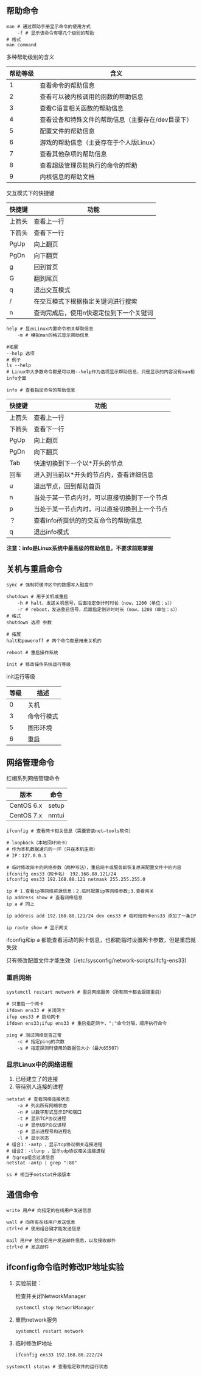 ## 帮助命令

~~~shell
man # 通过帮助手册显示命令的使用方式
	-f # 显示该命令有哪几个级别的帮助
# 格式
man command
~~~

多种帮助级别的含义

| 帮助等级 | 含义                                               |
| -------- | -------------------------------------------------- |
| 1        | 查看命令的帮助信息                                 |
| 2        | 查看可以被内核调用的函数的帮助信息                 |
| 3        | 查看C语言相关函数的帮助信息                        |
| 4        | 查看设备和特殊文件的帮助信息（主要存在/dev目录下） |
| 5        | 配置文件的帮助信息                                 |
| 6        | 游戏的帮助信息（主要存在于个人版Linux）            |
| 7        | 查看其他杂项的帮助信息                             |
| 8        | 查看超级管理员能执行的命令的帮助                   |
| 9        | 内核信息的帮助文档                                 |

交互模式下的快捷键

| 快捷键 | 功能                                    |
| ------ | --------------------------------------- |
| 上箭头 | 查看上一行                              |
| 下箭头 | 查看下一行                              |
| PgUp   | 向上翻页                                |
| PgDn   | 向下翻页                                |
| g      | 回到首页                                |
| G      | 翻到尾页                                |
| q      | 退出交互模式                            |
| /      | 在交互模式下根据指定关键词进行搜索      |
| n      | 查询完成后，使用n快速定位到下一个关键词 |

~~~shell
help # 显示Linux内置命令相关帮助信息
	-m # 模拟man的格式显示帮助信息

#拓展
--help 选项
# 例子
ls --help
# Linux中大多数命令都是可以用--help作为选项显示帮助信息，只是显示的内容没有man和info全面

info # 查看指定命令的帮助信息
~~~

| 快捷键 | 功能                                         |
| ------ | -------------------------------------------- |
| 上箭头 | 查看上一行                                   |
| 下箭头 | 查看下一行                                   |
| PgUp   | 向上翻页                                     |
| PgDn   | 向下翻页                                     |
| Tab    | 快速切换到下一个以*开头的节点                |
| 回车   | 进入到当前以*开头的节点内，查看详细信息      |
| u      | 退出节点，回到帮助首页                       |
| n      | 当处于某一节点内时，可以直接切换到下一个节点 |
| p      | 当处于某一节点内时，可以直接切换到上一个节点 |
| ？     | 查看info所提供的的交互命令的帮助信息         |
| q      | 退出info模式                                 |

**注意：info是Linux系统中最高级的帮助信息，不要求前期掌握**

## 关机与重启命令

~~~shell
sync # 强制将缓冲区中的数据写入磁盘中

shutdown # 用于关机或重启
	-h # halt，发送关机信号，后面指定倒计时时长（now，1200（单位：s））
	-r # reboot，发送重启信号，后面指定倒计时时长（now，1200（单位：s））
# 格式
shutdown 选项 参数

# 拓展
halt和poweroff # 两个命令都是用来关机的

reboot # 重启操作系统

init # 修改操作系统运行等级
~~~

init运行等级

| 等级 | 描述       |
| ---- | ---------- |
| 0    | 关机       |
| 3    | 命令行模式 |
| 5    | 图形环境   |
| 6    | 重启       |

## 网络管理命令

红帽系列网络管理命令

| 版本       | 命令  |
| ---------- | ----- |
| CentOS 6.x | setup |
| CentOS 7.x | nmtui |

~~~shell
ifconfig # 查看网卡相关信息（需要安装net—tools软件）

# loopback（本地回环网卡）
# 作为本机数据通讯的一环（只在本机生效）
# IP：127.0.0.1

# 临时修改网卡的网络参数（两种写法），重启网卡或服务即恢复原来配置文件中的内容
ifconifg ens33（网卡名） 192.168.88.121/24
ifconfig ens33 192.168.88.121 netmask 255.255.255.0

ip # 1.查看ip等网络资源信息；2.临时配置ip等网络参数;3.查看网关
ip address show # 查看网络信息
ip a # 同上

ip address add 192.168.88.121/24 dev ens33 # 临时给网卡ens33 添加了一条IP

ip route show # 显示网关
~~~

ifconfig和ip a 都能查看活动的网卡信息，也都能临时设置网卡参数，但是重启就失效

只有修改配置文件才能生效（/etc/sysconfig/network-scripts/ifcfg-ens33)

### 重启网络

~~~shell
systemctl restart network # 重启网络服务（所有网卡都会跟随重启）

# 只重启一个网卡
ifdown ens33 # 关闭网卡
ifup ens33 # 启动网卡
ifdown ens33;ifup ens33 # 重启指定网卡，";"命令分隔，顺序执行命令

ping # 测试网络是否正常
	-c # 指定ping的次数
	-s # 指定探测时使用的数据包大小（最大65507）
~~~

### 显示Linux中的网络进程

1.  已经建立了的连接
2.  等待别人连接的进程

~~~shell
netstat # 查看网络连接状态
	-a # 列出所有网络状态
	-n # 以数字形式显示IP和端口
	-t # 显示TCP协议进程
	-u # 显示UDP协议进程
	-p # 显示进程号和进程名
	-l # 显示状态
# 组合1：-antp ，显示tcp协议相关连接进程
# 组合2：-tlunp ，显示udp协议相关连接进程
# 与grep组合过滤信息
netstat -antp | grep ":80"

ss # 相当于netstat升级版本
~~~

## 通信命令

~~~shell
write 用户# 向指定的在线用户发送信息

wall # 向所有在线用户发送信息
ctrl+d # 使用组合键才能发送信息

mail 用户# 给指定用户发送邮件信息，以及接收邮件
ctrl+d # 发送邮件
~~~

## ifconfig命令临时修改IP地址实验

1.  实验前提：

    检查并关闭NetworkManager

    `systemctl stop NetworkManager`

2.  重启network服务

    `systemctl restart network`

3.  临时修改IP地址

    `ifconfig ens33 192.168.88.222/24`

~~~shell
systemctl status # 查看指定软件的运行状态
~~~
